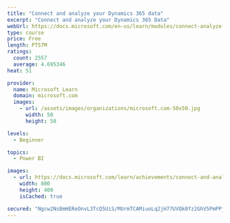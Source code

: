 ```yaml
---
title: "Connect and analyze your Dynamics 365 data​"
excerpt: "Connect and analyze your Dynamics 365 Data​"
webUrl: https://docs.microsoft.com/en-us/learn/modules/connect-analyze-dynamics-365-data/
type: course
price: Free
length: PT57M
ratings:
  count: 2557
  average: 4.695346
heat: 51

provider:
  name: Microsoft Learn
  domain: microsoft.com
  images:
    - url: /assets/images/organizations/microsoft.com-50x50.jpg
      width: 50
      height: 50

levels:
  - Beginner

topics:
  - Power BI

images:
  - url: https://docs.microsoft.com/learn/achievements/connect-and-analyze-your-microsoft-dynamics-365-data-social.png
    width: 800
    height: 400
    isCached: true

secured: "Ngcw2NsBmHEReOnvL3TcQ5UiS/MUrmTCAMiuoLq2jH77UVQk0fz2GhV5PmPPjJ+shqSWm+Xd0LblaN2dQZY5tp23+DrVkUmU8h8nMcnWYQoj4MpodO+HlheIJWUUM6tdNhz23yMuaDqZ1dXToWlabPng/ruVRHtkxzbfvqRzfHx25VbihmxVTPrylduu5rbSHk+l2Ig/JMd/EbGL/v+DZsPbQJaChVQVQ5sVcNII+/lMwXqCJgda1qvljfP/UcY2g+DeKavHPXr863sCtcWJPNJicR2UUJri59YwhUhGv/kh3k9tT+Ekkt4f1S1B+7uFpCm5z0sEA/+LTIOvw6JdTrAI+1CRRzKzzhjNm0XVF/ilOlCc/lRRAoFYV6ZmiZJpTyJ+Mvjs3tiEqOPFj2qPy9XDLx6bvUUlA3uUMvDIOtk=;EEa5E1RCEKXJBKT1WO+N6A=="
---
```


